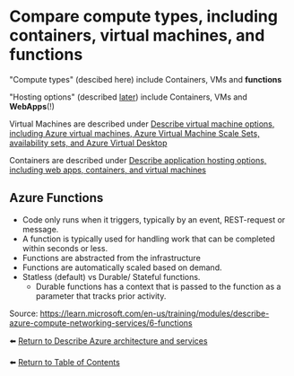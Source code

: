 # Compare compute types, including containers, virtual machines, and functions

"Compute types" (descibed here) include Containers, VMs and **functions**

"Hosting options" (described [later](24-Describe-application-hosting-options-including-web-apps-containers-and-virtual-machines.md)) include Containers, VMs and **WebApps**(!)

Virtual Machines are described under [Describe virtual machine options, including Azure virtual machines, Azure Virtual Machine Scale Sets, availability sets, and Azure Virtual Desktop](22-Describe-virtual-machine-options-including-Azure-virtual-machines-Azure-Virtual-Machine-Scale-Sets-availability-sets-and-Azure-Virtual-Desktop.md)

Containers are described under [Describe application hosting options, including web apps, containers, and virtual machines](24-Describe-application-hosting-options-including-web-apps-containers-and-virtual-machines.md)

## Azure Functions
* Code only runs when it triggers, typically by an event, REST-request or message.
* A function is typically used for handling work that can be completed within seconds or less.
* Functions are abstracted from the infrastructure
* Functions are automatically scaled based on demand.
* Statless (default) vs Durable/ Stateful functions.
   * Durable functions has a context that is passed to the function as a parameter that tracks prior activity.

Source: https://learn.microsoft.com/en-us/training/modules/describe-azure-compute-networking-services/6-functions

⬅️ [Return to Describe Azure architecture and services](README.md)

⬅️ [Return to Table of Contents](../README.md)
